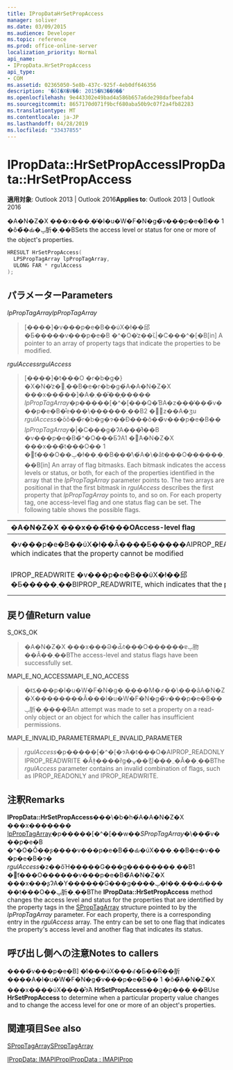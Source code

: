 ```yaml
---
title: IPropDataHrSetPropAccess
manager: soliver
ms.date: 03/09/2015
ms.audience: Developer
ms.topic: reference
ms.prod: office-online-server
localization_priority: Normal
api_name:
- IPropData.HrSetPropAccess
api_type:
- COM
ms.assetid: 02365050-5e8b-437c-925f-4eb0df646356
description: '�ŏI�X�V��: 2015�N3��9��'
ms.openlocfilehash: 9e443302e49bad4a586b657a6de298dafbeefab4
ms.sourcegitcommit: 8657170d071f9bcf680aba50b9c07f2a4fb82283
ms.translationtype: MT
ms.contentlocale: ja-JP
ms.lasthandoff: 04/28/2019
ms.locfileid: "33437855"
---
```

# <a name="ipropdatahrsetpropaccess"></a><span data-ttu-id="9e0e6-103">IPropData::HrSetPropAccess</span><span class="sxs-lookup"><span data-stu-id="9e0e6-103">IPropData::HrSetPropAccess</span></span>

  
  
<span data-ttu-id="9e0e6-104">**適用対象**: Outlook 2013 | Outlook 2016</span><span class="sxs-lookup"><span data-stu-id="9e0e6-104">**Applies to**: Outlook 2013 | Outlook 2016</span></span> 
  
<span data-ttu-id="9e0e6-105">�A�N�Z�X ���x���܂��̓I�u�W�F�N�g�̃v���p�e�B�� 1 �ȏ�̏�Ԃ�ݒ肵�܂��B</span><span class="sxs-lookup"><span data-stu-id="9e0e6-105">Sets the access level or status for one or more of the object's properties.</span></span>
  
```cpp
HRESULT HrSetPropAccess(
  LPSPropTagArray lpPropTagArray,
  ULONG FAR * rgulAccess
);
```

## <a name="parameters"></a><span data-ttu-id="9e0e6-106">パラメーター</span><span class="sxs-lookup"><span data-stu-id="9e0e6-106">Parameters</span></span>

 <span data-ttu-id="9e0e6-107">_lpPropTagArray_</span><span class="sxs-lookup"><span data-stu-id="9e0e6-107">_lpPropTagArray_</span></span>
  
> <span data-ttu-id="9e0e6-108">[����]�v���p�e�B��ύX�ł��邱�Ƃ�����v���p�e�B �^�O�̔z��ւ̃|�C���^�[�B</span><span class="sxs-lookup"><span data-stu-id="9e0e6-108">[in] A pointer to an array of property tags that indicate the properties to be modified.</span></span> 
    
 <span data-ttu-id="9e0e6-109">_rgulAccess_</span><span class="sxs-lookup"><span data-stu-id="9e0e6-109">_rgulAccess_</span></span>
  
> <span data-ttu-id="9e0e6-p101">[����]�t���O �r�b�g�}�X�N�̔z�񂵂܂��B�e�r�b�g�́A�A�N�Z�X ���x���̏��]�A�܂��͂��̗����� _lpPropTagArray_�p�����[�^�[���Q�ƁA�z���̓���̃v���p�e�B�̊e���\������܂��B2 �̔z��A�ʒu _rgulAccess_�ōŏ��̃r�b�g�ɂ��Đ���ŏ��̃v���p�e�B�� _lpPropTagArray_�|�C���g�ɁA���̂ł��B �v���p�e�B�̃^�O���ƂɁA1 �̃A�N�Z�X ���x���̃t���O�� 1 �̃t���O��ݒ�ł��܂��B���̕\�́A�\�ȃt���O������܂��B</span><span class="sxs-lookup"><span data-stu-id="9e0e6-p101">[in] An array of flag bitmasks. Each bitmask indicates the access levels or status, or both, for each of the properties identified in the array that the  _lpPropTagArray_ parameter points to. The two arrays are positional in that the first bitmask in  _rgulAccess_ describes the first property that  _lpPropTagArray_ points to, and so on. For each property tag, one access-level flag and one status flag can be set. The following table shows the possible flags.</span></span> 
    
|<span data-ttu-id="9e0e6-115">**�A�N�Z�X ���x���̃t���O**</span><span class="sxs-lookup"><span data-stu-id="9e0e6-115">**Access-level flag**</span></span>|<span data-ttu-id="9e0e6-116">**�t���O�̏��**</span><span class="sxs-lookup"><span data-stu-id="9e0e6-116">**Status flag**</span></span>|
|:-----|:-----|
|<span data-ttu-id="9e0e6-117">�v���p�e�B��ύX�ł��Ȃ����Ƃ�����AIPROP_READONLY</span><span class="sxs-lookup"><span data-stu-id="9e0e6-117">IPROP_READONLY, which indicates that the property cannot be modified</span></span>  <br/> |<span data-ttu-id="9e0e6-118">IPROP_CLEAN �v���p�e�B���ύX����Ă��Ȃ����Ƃ�����܂��B</span><span class="sxs-lookup"><span data-stu-id="9e0e6-118">IPROP_CLEAN, which indicates that the property has not been modified.</span></span>  <br/> |
|<span data-ttu-id="9e0e6-119">IPROP_READWRITE �v���p�e�B��ύX�ł��邱�Ƃ�����܂��B</span><span class="sxs-lookup"><span data-stu-id="9e0e6-119">IPROP_READWRITE, which indicates that the property can be modified.</span></span>  <br/> |<span data-ttu-id="9e0e6-120">IPROP_DIRTY �v���p�e�B���ύX����Ă��邱�Ƃ�����܂��B</span><span class="sxs-lookup"><span data-stu-id="9e0e6-120">IPROP_DIRTY, which indicates that the property has been modified.</span></span>  <br/> |
   
## <a name="return-value"></a><span data-ttu-id="9e0e6-121">戻り値</span><span class="sxs-lookup"><span data-stu-id="9e0e6-121">Return value</span></span>

<span data-ttu-id="9e0e6-122">S_OK</span><span class="sxs-lookup"><span data-stu-id="9e0e6-122">S_OK</span></span> 
  
> <span data-ttu-id="9e0e6-123">�A�N�Z�X ���x���Ə�Ԃ̃t���O������ɐݒ肳��Ă��܂��B</span><span class="sxs-lookup"><span data-stu-id="9e0e6-123">The access-level and status flags have been successfully set.</span></span>
    
<span data-ttu-id="9e0e6-124">MAPI_E_NO_ACCESS</span><span class="sxs-lookup"><span data-stu-id="9e0e6-124">MAPI_E_NO_ACCESS</span></span> 
  
> <span data-ttu-id="9e0e6-125">�ǂݎ���p�I�u�W�F�N�g�܂��͔��M�҂��\���ȃA�N�Z�X��������Ă���I�u�W�F�N�g�̃v���p�e�B��ݒ肵�܂����B</span><span class="sxs-lookup"><span data-stu-id="9e0e6-125">An attempt was made to set a property on a read-only object or an object for which the caller has insufficient permissions.</span></span>
    
<span data-ttu-id="9e0e6-126">MAPI_E_INVALID_PARAMETER</span><span class="sxs-lookup"><span data-stu-id="9e0e6-126">MAPI_E_INVALID_PARAMETER</span></span> 
  
> <span data-ttu-id="9e0e6-127">_rgulAccess_�p�����[�^�[�ɂ́A�t���O�AIPROP_READONLY IPROP_READWRITE �Ȃǂ̖����ȑg�ݍ��킹���܂܂�Ă��܂��B</span><span class="sxs-lookup"><span data-stu-id="9e0e6-127">The  _rgulAccess_ parameter contains an invalid combination of flags, such as IPROP_READONLY and IPROP_READWRITE.</span></span> 
    
## <a name="remarks"></a><span data-ttu-id="9e0e6-128">注釈</span><span class="sxs-lookup"><span data-stu-id="9e0e6-128">Remarks</span></span>

<span data-ttu-id="9e0e6-p102">**IPropData::HrSetPropAccess**���\�b�h�́A�A�N�Z�X ���x������� [lpPropTagArray](sproptagarray.md)�p�����[�^�[��w��_SPropTagArray_�\���̃v���p�e�B �^�O�Ŏ��ʂ����v���p�e�B�̏�Ԃ�ύX���܂��B�e�v���p�e�B�ɂ� _rgulAccess_�z��őΉ�����G���g��������܂��B1 �̃t���O������v���p�e�B�̃A�N�Z�X ���x���ʂɁA�Y������G���g����ݒ�ł��܂���Ԃ�����t���O��ݒ肵�܂��B</span><span class="sxs-lookup"><span data-stu-id="9e0e6-p102">The **IPropData::HrSetPropAccess** method changes the access level and status for the properties that are identified by the property tags in the [SPropTagArray](sproptagarray.md) structure pointed to by the  _lpPropTagArray_ parameter. For each property, there is a corresponding entry in the  _rgulAccess_ array. The entry can be set to one flag that indicates the property's access level and another flag that indicates its status.</span></span> 
  
## <a name="notes-to-callers"></a><span data-ttu-id="9e0e6-132">呼び出し側への注意</span><span class="sxs-lookup"><span data-stu-id="9e0e6-132">Notes to callers</span></span>

<span data-ttu-id="9e0e6-133">����̃v���p�e�B] �̒l���ύX���ꂽ�Ƃ��Ɍ��肵����A�I�u�W�F�N�g�̃v���p�e�B�� 1 �ȏ�̃A�N�Z�X ���x����ύX����̂ɂ́A **HrSetPropAccess**��g�p���܂��B</span><span class="sxs-lookup"><span data-stu-id="9e0e6-133">Use **HrSetPropAccess** to determine when a particular property value changes and to change the access level for one or more of an object's properties.</span></span> 
  
## <a name="see-also"></a><span data-ttu-id="9e0e6-134">関連項目</span><span class="sxs-lookup"><span data-stu-id="9e0e6-134">See also</span></span>



[<span data-ttu-id="9e0e6-135">SPropTagArray</span><span class="sxs-lookup"><span data-stu-id="9e0e6-135">SPropTagArray</span></span>](sproptagarray.md)
  
[<span data-ttu-id="9e0e6-136">IPropData: IMAPIProp</span><span class="sxs-lookup"><span data-stu-id="9e0e6-136">IPropData : IMAPIProp</span></span>](ipropdataimapiprop.md)

